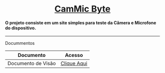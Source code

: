 <h1 align="center">
    <a href="www.estamos-trabalhando-nessa-parte/"> CamMic Byte </a>
</h1>

#### O projeto consiste em um site simples para teste da Câmera e Microfone do dispositivo.
<hr>

<p>Docummentos</p>

| Documento              | Acesso                     |
|------------------------|----------------------------|
| Documento de Visão     | [Clique Aqui](docs/doc-visao.md)|
